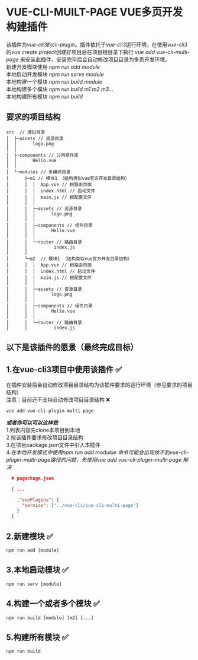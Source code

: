 # VUE-CLI-MUILT-PAGE VUE多页开发构建插件
该插件为*vue-cli3*的*cli-plugin*。插件依托于*vue-cli3*运行环境，在使用*vue-cli3*的*vue create project*创建好项目后在项目根目录下执行 *vue add vue-cli-multi-page* 来安装此插件，安装完毕后会自动修改项目目录为多页开发环境。<br>
新建开发模块使用 *npm run add module*<br>
本地启动开发模块 *npm run serve module*<br>
本地构建一个模块 *npm run build module*<br>
本地构建多个模块 *npm run build m1 m2 m3...*<br>
本地构建所有模块 *npm run build*<br>

## 要求的项目结构
```
src  // 源码目录
│  ├─assets // 资源目录
│  │      logo.png
│  │
│  ├─components // 公用组件库
│  │      Hello.vue
│  │
│  └─modules // 多模块目录
│      ├─m1 // 模块1 （结构类似vue官方开发目录结构）
│      │  │  App.vue // 根路由页面
│      │  │  index.html // 启动文件
│      │  │  main.js // 根配置文件
│      │  │
│      │  ├─assets // 资源目录
│      │  │      logo.png
│      │  │
│      │  ├─components // 组件目录
│      │  │      Hello.vue
│      │  │
│      │  └─router // 路由目录
│      │          index.js
│      │
│      └─m2  // 模块1 （结构类似vue官方开发目录结构）
│      │  │  App.vue // 根路由页面
│      │  │  index.html // 启动文件
│      │  │  main.js // 根配置文件
│      │  │
│      │  ├─assets // 资源目录
│      │  │      logo.png
│      │  │
│      │  ├─components // 组件目录
│      │  │      Hello.vue
│      │  │
│      │  └─router // 路由目录
│      │          index.js
```
## 以下是该插件的愿景（最终完成目标）

## 1.在vue-cli3项目中使用该插件 ✅
在插件安装后会自动修改项目目录结构为该插件要求的运行环境（参见要求的项目结构）<br>
注意：目前还不支持自动修改项目目录结构 ❌
```
vue add vue-cli-plugin-multi-page 
```
***或者你可以可以这样做***<br>
1.列表内容先clone本项目到本地<br>
2.按该插件要求修改项目目录结构<br>
3.在项目package.json文件中引入本插件<br>
4.*在本地开发模式中使用npm run add modulue 命令可能会出现找不到vue-cli-plugin-multi-page路径的问题，先使用vue add vue-cli-plugin-multi-page 解决*
</span>
``` json
  # pageckage.json

  { ...

    ,"vuePlugins": {
      "service": ["../vue-cli/vue-cli-multi-page"]
    }
  }
```

## 2.新建模块 ✅
```npm
npm run add [module]
```
## 3.本地启动模块 ✅
```npm
npm run serv [module] 
```
## 4.构建一个或者多个模块 ✅
```npm
npm run build [module] [m2] [...]
```
## 5.构建所有模块 ✅
```npm
npm run build
```
